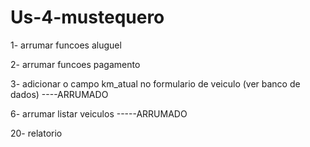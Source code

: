 # Us-4-mustequero
1- arrumar funcoes aluguel

2- arrumar funcoes pagamento

3- adicionar o campo km_atual no formulario de veiculo (ver banco de dados) ----ARRUMADO

6- arrumar listar veiculos -----ARRUMADO

20- relatorio
